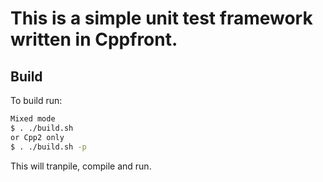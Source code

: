 # This is a simple unit test framework written in Cppfront.




## Build

To build run:

```bash
Mixed mode
$ . ./build.sh
or Cpp2 only
$ . ./build.sh -p
```

This will tranpile, compile and run.
